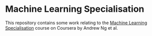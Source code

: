 # Machine Learning Specialisation

This repository contains some work relating to the [Machine Learning Specialisation](https://www.coursera.org/specializations/machine-learning-introduction) course on Coursera by Andrew Ng et al.
